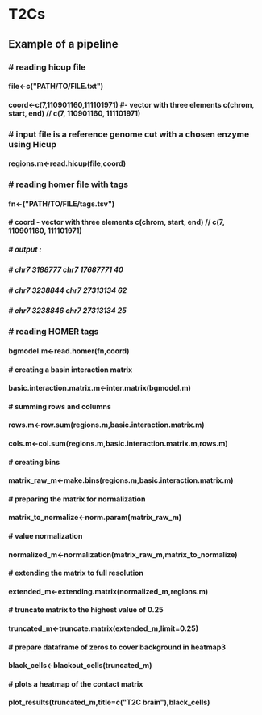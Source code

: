 # T2Cs

## Example of a pipeline
### \# reading hicup file
#### file<-c("PATH/TO/FILE.txt")
#### coord<-c(7,110901160,111101971) #- vector with three elements c(chrom, start, end) // c(7, 110901160, 111101971)

### \# input file is a reference genome cut with a chosen enzyme using Hicup
#### regions.m<-read.hicup(file,coord)

### \# reading homer file with tags
#### fn<-("PATH/TO/FILE/tags.tsv")
#### \# coord - vector with three elements c(chrom, start, end) // c(7, 110901160, 111101971)
##### \# output :
##### \# chr7 3188777 chr7  17687771   40
##### \# chr7 3238844 chr7  27313134   62
##### \# chr7 3238846 chr7  27313134   25

### \# reading HOMER tags
#### bgmodel.m<-read.homer(fn,coord)

#### \# creating a basin interaction matrix
#### basic.interaction.matrix.m<-inter.matrix(bgmodel.m)

#### \# summing rows and columns
#### rows.m<-row.sum(regions.m,basic.interaction.matrix.m)
#### cols.m<-col.sum(regions.m,basic.interaction.matrix.m,rows.m)

#### \# creating bins
#### matrix_raw_m<-make.bins(regions.m,basic.interaction.matrix.m)

#### \# preparing the matrix for normalization
#### matrix_to_normalize<-norm.param(matrix_raw_m)

#### \# value normalization
#### normalized_m<-normalization(matrix_raw_m,matrix_to_normalize)

#### \# extending the matrix to full resolution
#### extended_m<-extending.matrix(normalized_m,regions.m)

#### \# truncate matrix to the highest value of 0.25
#### truncated_m<-truncate.matrix(extended_m,limit=0.25)

#### \# prepare dataframe of zeros to cover background in heatmap3
#### black_cells<-blackout_cells(truncated_m)

#### \# plots a heatmap of the contact matrix
#### plot_results(truncated_m,title=c("T2C brain"),black_cells)
